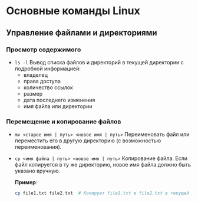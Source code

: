 # Основные команды Linux

## Управление файлами и директориями

### Просмотр содержимого
- `ls -l`
  Вывод списка файлов и директорий в текущей директории с подробной информацией:
  - владелец
  - права доступа
  - количество ссылок
  - размер
  - дата последнего изменения
  - имя файла или директории

### Перемещение и копирование файлов
- `mv <старое имя | путь> <новое имя | путь>`
  Переименовать файл или переместить его в другую директорию (с возможностью переименования).

- `cp <имя файла | путь> <новое имя | путь>`
  Копирование файла. Если файл копируется в ту же директорию, новое имя файла должно быть указано вручную.

  **Пример**:
  ```bash
  cp file1.txt file2.txt  # Копирует file1.txt в file2.txt в текущей директории
